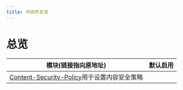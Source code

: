 ```yaml
---
title: 中间件总览
---
```


# 总览

| 模块(链接指向原地址) | 默认启用 |
|-----------|---------|
| [Content-Security-Policy](https://helmetjs.github.io/docs/csp/)用于设置内容安全策略 |    |